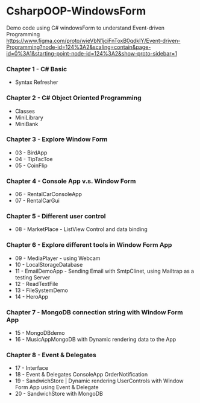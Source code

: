 # CsharpOOP-WindowsForm

Demo code using C# windowsForm to understand Event-driven Programming
https://www.figma.com/proto/wieVbN1jciFnToxB0qdkIY/Event-driven-Programming?node-id=124%3A2&scaling=contain&page-id=0%3A1&starting-point-node-id=124%3A2&show-proto-sidebar=1


### Chapter 1 - C# Basic
- Syntax Refresher

### Chapter 2 - C# Object Oriented Programming 
- Classes
- MiniLibrary
- MiniBank

### Chapter 3 - Explore Window Form 
- 03 - BirdApp
- 04 - TipTacToe
- 05 - CoinFlip

### Chapter 4 - Console App v.s. Window Form
- 06 - RentalCarConsoleApp
- 07 - RentalCarGui

### Chapter 5 - Different user control 
- 08 - MarketPlace - ListView Control and data binding

### Chapter 6 - Explore different tools in Window Form App
- 09 - MediaPlayer - using Webcam 
- 10 - LocalStorageDatabase
- 11 - EmailDemoApp - Sending Email with SmtpClinet, using Mailtrap as a testing Server 
- 12 - ReadTextFile
- 13 - FileSystemDemo
- 14 - HeroApp

### Chapter 7 - MongoDB connection string with Window Form App
- 15 - MongoDBdemo
- 16 - MusicAppMongoDB with Dynamic rendering data to the App

### Chapter 8 - Event & Delegates
- 17 - Interface 
- 18 - Event & Delegates ConsoleApp OrderNotification
- 19 - SandwichStore | Dynamic rendering UserControls with Window Form App using Event & Delegate
- 20 - SandwichStore with MongoDB
